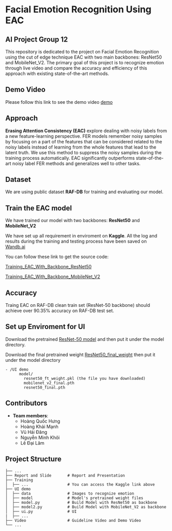# Facial Emotion Recognition Using EAC
## AI Project Group 12
This repository is dedicated to the project on Facial Emotion Recognition using the cut of edge technique EAC with two main backbones: ResNet50 and MobileNet_V2. The primary goal of this project is to recognize emotion through live video and compare the accuracy and efficiency of this approach with existing state-of-the-art methods.

## Demo Video
Please follow this link to see the demo video [demo]()

## Approach
**Erasing Attention Consistency (EAC)** explore dealing with noisy labels from a new feature-learning perspective. FER models remember noisy samples by focusing on a part of the features that can be considered related to the noisy labels instead of learning from the whole features that lead to the latent truth. We use this method to suppress the noisy samples during the training process automatically. EAC significantly outperforms state-of-the-art noisy label FER methods and generalizes well to other tasks.


## Dataset

We are using public dataset **RAF-DB** for training and evaluating our model. 

## Train the EAC model

We have trained our model with two backbones: **ResNet50** and **MobileNet_V2**

We have set up all requirement in enviroment on **Kaggle**. All the log and results during the training and testing process have been saved on [Wandb.ai](https://wandb.ai/hung123ka5/Facial%20Emotion%20Recognition?nw=nwuserhung123ka5)

You can follow these link to get the source code:

[Training_EAC_With_Backbone_ResNet50](https://www.kaggle.com/code/hunghoang31/eac-resnet-ipynb)

[Training_EAC_With_Backbone_MobileNet_V2](https://www.kaggle.com/code/hunghoang31/eac-mobilenet-v2-80-ipynb/notebook)

## Accuracy

Traing EAC on RAF-DB clean train set (ResNet-50 backbone) should achieve over 90.35\% accuracy on RAF-DB test set.

## Set up Enviroment for UI

Download the pretrained [ResNet-50 model](https://drive.google.com/file/d/1yQRdhSnlocOsZA4uT_8VO0-ZeLXF4gKd/view?usp=sharing) and then put it under the model directory. 

Download the final pretrained weight [ResNet50_final_weight](https://drive.google.com/file/d/1bvcidRXkAxxEYXmcaD8LUQues81cEzIy/view?usp=sharing) then put it under the model directory 

```key
- /UI demo 
	  model/
        resnet50_ft_weight.pkl (the file you have downloaded)
        mobilenet_v2_final.pth
        resnet50_final.pth
```

## Contributors
- **Team members**:
  - Hoàng Quốc Hưng
  - Hoàng Khải Mạnh 
  - Vũ Hải Đăng
  - Nguyễn Minh Khôi
  - Lê Đại Lâm 

## Project Structure
```
├── ...
├── Report and Slide       # Report and Presentation
├── Training
│  ├── ...                 # You can access the Kaggle link above  
├── UI demo
│  ├── data                # Images to recognize emotion
│  ├── model               # Model's pretrained weight files
│  ├── model.py            # Build Model with ResNet50 as backbone
│  ├── model2.py           # Build Model with MobileNet_V2 as backbone
│  ├── ui.py               # UI 
|  ├── ...
├── Video                  # Guideline Video and Demo Video
└── ...

```